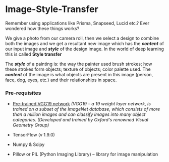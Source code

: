 # Image-Style-Transfer
Remember using applications like Prisma, Snapseed, Lucid etc.? Ever wondered how these things works?

We give a photo from our camera roll, then we select a design to combine both the images and we get a resultant new image which has the **_content_** of our input image and **_style_** of the design image. In the world of deep learning this is called **Style transfer**

The **_style_** of a painting is: the way the painter used brush strokes; how these strokes form objects; texture of objects; color palette used.
The **_content_** of the image is what objects are present in this image (person, face, dog, eyes, etc.) and their relationships in space.

### Pre-requisites
- [Pre-trained VGG19 network](http://www.vlfeat.org/matconvnet/models/beta16/imagenet-vgg-verydeep-19.mat) 
    _(VGG19 – a 19 weight layer network, is trained on a subset of the ImageNet database, which consists of more than a million images and can classify images into many object categories. (Developed and trained by Oxford's renowned Visual Geometry Group)_

- TensorFlow (v 1.9.0)
- Numpy & Scipy
- Pillow or PIL (Python Imaging Library) – library for image manipulation
